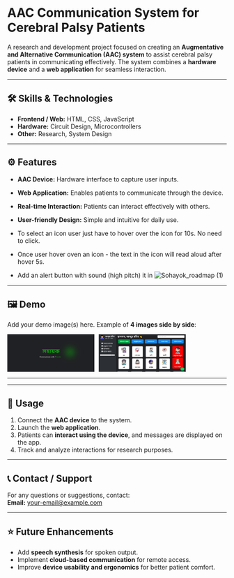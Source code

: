 # AAC Communication System for Cerebral Palsy Patients

A research and development project focused on creating an **Augmentative and Alternative Communication (AAC) system** to assist cerebral palsy patients in communicating effectively. The system combines a **hardware device** and a **web application** for seamless interaction.

---

## 🛠️ Skills & Technologies
- **Frontend / Web:** HTML, CSS, JavaScript  
- **Hardware:** Circuit Design, Microcontrollers  
- **Other:** Research, System Design  

---

## ⚙️ Features
- **AAC Device:** Hardware interface to capture user inputs.  
- **Web Application:** Enables patients to communicate through the device.  
- **Real-time Interaction:** Patients can interact effectively with others.  
- **User-friendly Design:** Simple and intuitive for daily use.

- To select an icon user just have to hover over the icon for 10s. No need to click.
- Once user hover oven an icon - the text in the icon will read aloud after hover 5s.
- Add an alert button with sound (high pitch) it in
![Sohayok_roadmap (1)](https://github.com/user-attachments/assets/1484e43c-d2ef-40a9-bcfb-baf1d12a91aa)

---

## 🖼️ Demo
Add your demo image(s) here. Example of **4 images side by side**:

<div style="display: flex; gap: 10px;">

  <img src="assets/media/demo1.png" alt="Demo 1" width="200"/>
  <img src="assets/media/demo2.png" alt="Demo 2" width="200"/>

</div>

---

---

## 📌 Usage
1. Connect the **AAC device** to the system.  
2. Launch the **web application**.  
3. Patients can **interact using the device**, and messages are displayed on the app.  
4. Track and analyze interactions for research purposes.

---

## 📞 Contact / Support
For any questions or suggestions, contact:  
**Email:** your-email@example.com  

---

## ⭐ Future Enhancements
- Add **speech synthesis** for spoken output.  
- Implement **cloud-based communication** for remote access.  
- Improve **device usability and ergonomics** for better patient comfort.
